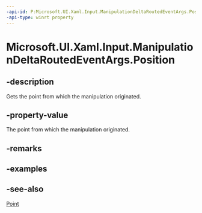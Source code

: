 ```yaml
---
-api-id: P:Microsoft.UI.Xaml.Input.ManipulationDeltaRoutedEventArgs.Position
-api-type: winrt property
---
```


<!-- Property syntax
public Windows.Foundation.Point Position { get; }
-->

# Microsoft.UI.Xaml.Input.ManipulationDeltaRoutedEventArgs.Position

## -description
Gets the point from which the manipulation originated.

## -property-value
The point from which the manipulation originated.

## -remarks

## -examples

## -see-also
[Point](/uwp/api/windows.foundation.point)
